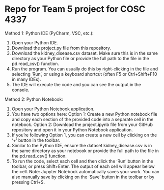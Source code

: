 # Repo for Team 5 project for COSC 4337

Method 1: Python IDE (PyCharm, VSC, etc.):

1) Open your Python IDE.
2) Download the project.py file from this repository.
3) Download the kidney_disease.csv dataset. Make sure this is in the same directory as your Python file or provide the full path to the file in the pd.read_csv() function.
4) Run the program. You can usually do this by right-clicking in the file and selecting ‘Run’, or using a keyboard shortcut (often F5 or Ctrl+Shift+F10 in many IDEs).
5) The IDE will execute the code and you can see the output in the console.

Method 2: Python Notebook:

1) Open your Python Notebook application.
2) You have two options here:
Option 1: Create a new Python notebook file and copy each section of the provided code into a separate cell in the notebook.
Option 2: Download the project.ipynb file from your GitHub repository and open it in your Python Notebook application.
3) If you’re following Option 1, you can create a new cell by clicking on the ‘+’ button in the toolbar.
4) Similar to the Python IDE, ensure the dataset kidney_disease.csv is in the same directory as your notebook or provide the full path to the file in the pd.read_csv() function.
5) To run the code, select each cell and then click the ‘Run’ button in the toolbar, or press Shift+Enter. The output of each cell will appear below the cell.
Note: Jupyter Notebook automatically saves your work. You can also manually save by clicking on the ‘Save’ button in the toolbar or by pressing Ctrl+S.

